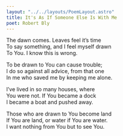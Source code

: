 ```yaml
---
layout: "../../layouts/PoemLayout.astro"
title: It's As If Someone Else Is With Me
poet: Robert Bly
---
```


The dawn comes. Leaves feel it’s time  
To say something, and I feel myself drawn  
To You. I know this is wrong.

To be drawn to You can cause trouble;  
I do so against all advice, from that one  
In me who saved me by keeping me alone.

I’ve lived in so many houses, where  
You were not. If You became a dock  
I became a boat and pushed away.

Those who are drawn to You become land  
If You are land, or water if You are water.  
I want nothing from You but to see You.
